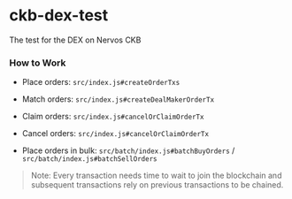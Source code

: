 # ckb-dex-test

The test for the DEX on Nervos CKB

### How to Work

- Place orders: `src/index.js#createOrderTxs`

- Match orders: `src/index.js#createDealMakerOrderTx`

- Claim orders: `src/index.js#cancelOrClaimOrderTx`

- Cancel orders: `src/index.js#cancelOrClaimOrderTx`

- Place orders in bulk: `src/batch/index.js#batchBuyOrders` / `src/batch/index.js#batchSellOrders`

> Note: Every transaction needs time to wait to join the blockchain and subsequent transactions rely on previous transactions to be chained.
